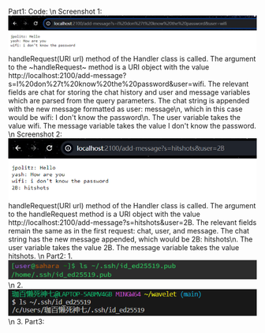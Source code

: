 Part1:
Code: 
\n
Screenshot 1: ![image](s1.png)
handleRequest(URI url) method of the Handler class is called. 
The argument to the ~handleRequest~ method is a URI object with the value http://localhost:2100/add-message?s=I%20don%27t%20know%20the%20password&user=wifi.
The relevant fields are chat for storing the chat history and user and message variables which are parsed from the query parameters. 
The chat string is appended with the new message formatted as user: message\n, which in this case would be wifi: I don't know the password\n.
The user variable takes the value wifi. The message variable takes the value I don't know the password.
\n 
Screenshot 2:![image](s2.png)
handleRequest(URI url) method of the Handler class is called.
The argument to the handleRequest method is a URI object with the value http://localhost:2100/add-message?s=hitshots&user=2B.
The relevant fields remain the same as in the first request: chat, user, and message.
The chat string has the new message appended, which would be 2B: hitshots\n.
The user variable takes the value 2B.
The message variable takes the value hitshots.
\n
Part2:
1.![image](1.png) \n
2.![image](2.png) \n
3.
Part3:
